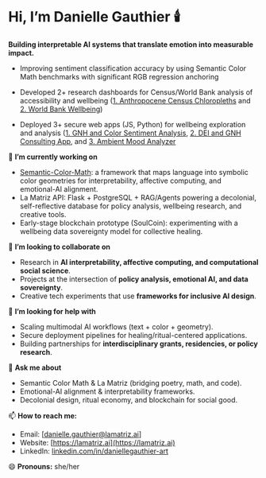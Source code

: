 # Hi, I’m Danielle Gauthier 🕯️

**Building interpretable AI systems that translate emotion into measurable impact.**
* Improving sentiment classification accuracy by using Semantic Color Math benchmarks with significant RGB regression anchoring

* Developed 2+ research dashboards for Census/World Bank analysis of accessibility and wellbeing ([1. Anthropocene Census Chloropleths](https://github.com/daniellegauthier/Anthropocene-by-US-County) and [2. World Bank Wellbeing](https://github.com/daniellegauthier/World-Bank-1960-2023))

* Deployed 3+ secure web apps (JS, Python) for wellbeing exploration and analysis ([1. GNH and Color Sentiment Analysis](https://github.com/daniellegauthier/RGB-Root-Matriz-Color-Plotter), [2. DEI and GNH Consulting App](https://github.com/daniellegauthier/La-Matriz-DEI-BI), and [3. Ambient Mood Analyzer](https://github.com/daniellegauthier/chromesthesia)


🔭 **I’m currently working on**

* [Semantic-Color-Math](https://github.com/daniellegauthier/Semantic-Color-Math): a framework that maps language into symbolic color geometries for interpretability, affective computing, and emotional-AI alignment.
* La Matriz API: Flask + PostgreSQL + RAG/Agents powering a decolonial, self-reflective database for policy analysis, wellbeing research, and creative tools.
* Early-stage blockchain prototype (SoulCoin): experimenting with a wellbeing data sovereignty model for collective healing.


👯 **I’m looking to collaborate on**

* Research in **AI interpretability, affective computing, and computational social science**.
* Projects at the intersection of **policy analysis, emotional AI, and data sovereignty**.
* Creative tech experiments that use **frameworks for inclusive AI design**.

🤔 **I’m looking for help with**

* Scaling multimodal AI workflows (text + color + geometry).
* Secure deployment pipelines for healing/ritual-centered applications.
* Building partnerships for **interdisciplinary grants, residencies, or policy research**.

💬 **Ask me about**

* Semantic Color Math & La Matriz (bridging poetry, math, and code).
* Emotional-AI alignment & interpretability frameworks.
* Decolonial design, ritual economy, and blockchain for social good.

📫 **How to reach me:**

* Email: \[danielle.gauthier@lamatriz.ai]
* Website: [https://lamatriz.ai](https://lamatriz.ai)
* LinkedIn: [linkedin.com/in/daniellegauthier-art](https://www.linkedin.com/in/daniellegauthier-art)

😄 **Pronouns:** she/her
